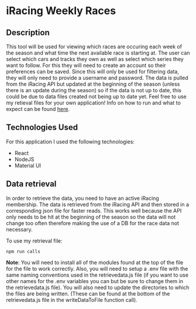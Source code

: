 # iRacing Weekly Races

## Description

This tool will be used for viewing which races are occuring each week of the season and what time the next available race is starting at. The user can select which cars and tracks they own as well as select which series they want to follow. For this they will need to create an account so their preferences can be saved. Since this will only be used for filtering data, they will only need to provide a username and password. The data is pulled from the iRacing API but updated at the beginning of the season (unless there is an update during the season) so if the data is not up to date, this could be due to data files created not being up to date yet. Feel free to use my retieval files for your own application! Info on how to run and what to expect can be found [here](data-retrieval). 

## Technologies Used

For this application I used the following technologies:

- React
- NodeJS
- Material UI

## Data retrieval

In order to retrieve the data, you need to have an active iRacing membership. The data is retrieved from the iRacing API and then stored in a corresponding json file for faster reads. This works well because the API only needs to be hit at the beginning of the season so the data will not change too often therefore making the use of a DB for the race data not necessary.

To use my retrieval file:

    npm run calls

**Note**: You will need to install all of the modules found at the top of the file for the file to work correctly. Also, you will need to setup a .env file with the same naming conventions used in the retrievedata.js file (if you want to use other names for the .env variables you can but be sure to change them in the retrievedata.js file). You will also need to update the directories to which the files are being written. (These can be found at the bottom of the retrievedata.js file in the writeDataToFile function call).
